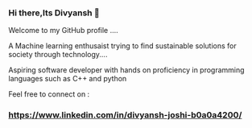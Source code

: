 ### Hi there,Its Divyansh 👋

Welcome to my GitHub profile ....



A Machine learning enthusaist trying to find sustainable solutions for society through technology....



Aspiring software developer with hands on proficiency in programming languages such as C++ and python


Feel free to connect on :

### https://www.linkedin.com/in/divyansh-joshi-b0a0a4200/

